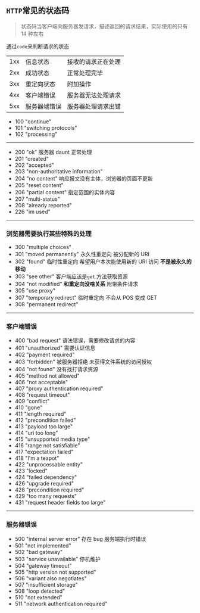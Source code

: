 ## `HTTP`常见的状态码

> 状态码当客户端向服务器发请求，描述返回的请求结果，实际使用的只有 14 种左右

通过`code`来判断请求的状态

|     |              |                    |
| --- | ------------ | ------------------ |
| 1xx | 信息状态     | 接收的请求正在处理 |
| 2xx | 成功状态     | 正常处理完毕       |
| 3xx | 重定向状态   | 附加操作           |
| 4xx | 客户端错误   | 服务器无法处理请求 |
| 5xx | 服务器端错误 | 服务器处理请求出错 |

- 100 "continue"
- 101 "switching protocols"
- 102 "processing"

---

- 200 "ok" 服务器 daunt 正常处理
- 201 "created"
- 202 "accepted"
- 203 "non-authoritative information"
- 204 "no content" 响应报文没有主体，浏览器的页面不更新
- 205 "reset content"
- 206 "partial content" 指定范围的实体内容
- 207 "multi-status"
- 208 "already reported"
- 226 "im used"

---

### 浏览器需要执行某些特殊的处理

- 300 "multiple choices"
- 301 "moved permanently" 永久性重定向 被分配新的 URI
- 302 "found" 临时性重定向 希望用户本次能使用新的 URI 访问 **不是被永久的移动**
- 303 "see other" 客户端应该是`get` 方法获取资源
- 304 "not modified" **和重定向没啥关系** 附带条件请求
- 305 "use proxy"
- 307 "temporary redirect" 临时重定向 不会从 POS 变成 GET
- 308 "permanent redirect"

---

### 客户端错误

- 400 "bad request" 语法错误，需要修改请求的内容
- 401 "unauthorized" 需要认证信息
- 402 "payment required"
- 403 "forbidden" 被服务器拒绝 未获得文件系统的访问授权
- 404 "not found" 没有找打请求资源
- 405 "method not allowed"
- 406 "not acceptable"
- 407 "proxy authentication required"
- 408 "request timeout"
- 409 "conflict"
- 410 "gone"
- 411 "length required"
- 412 "precondition failed"
- 413 "payload too large"
- 414 "uri too long"
- 415 "unsupported media type"
- 416 "range not satisfiable"
- 417 "expectation failed"
- 418 "I'm a teapot"
- 422 "unprocessable entity"
- 423 "locked"
- 424 "failed dependency"
- 426 "upgrade required"
- 428 "precondition required"
- 429 "too many requests"
- 431 "request header fields too large"

---

### 服务器错误

- 500 "internal server error" 存在 bug 服务端执行时错误
- 501 "not implemented"
- 502 "bad gateway"
- 503 "service unavailable" 停机维护
- 504 "gateway timeout"
- 505 "http version not supported"
- 506 "variant also negotiates"
- 507 "insufficient storage"
- 508 "loop detected"
- 510 "not extended"
- 511 "network authentication required"
